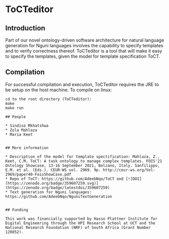 # ToCTeditor

## Introduction
Part of our novel ontology-driven software architecture for natural language generation for Nguni languages involves the capability to specify templates and to verify correctness thereof. ToCTeditor is a tool that will make it easy to specify the templates, given the model for template specification ToCT.

## Compilation
For successful compilation and execution, ToCTeditor requires the JRE to be setup on the host machine.
To compile on linux:  
```
cd to the root directory (ToCTeditor):
make
make run

## People

* Sindiso Mkhatshwa
* Zola Mahlaza
* Maria Keet


## More information

* Description of the model for template spectification: Mahlaza, Z., Keet, C.M. ToCT: A task ontology to manage complex templates. FOIS'21 Ontology Showcase, 13-16 September 2021, Bolzano, Italy. Sanfilippo, E.M. et al. (Eds.). CEUR-WS vol. 2969. 9p. http://ceur-ws.org/Vol-2969/paper40-FoisShowCase.pdf
* Repo of ToCT: https://github.com/AdeebNqo/ToCT and [![DOI](https://zenodo.org/badge/359607259.svg)](https://zenodo.org/badge/latestdoi/359607259)
* Text generation for Nguni languages: https://github.com/AdeebNqo/NguniTextGeneration


## Funding

This work was financially supported by Hasso Plattner Institute for Digital Engineering through the HPI Research School at UCT and the National Research Foundation (NRF) of South Africa (Grant Number 120852).
